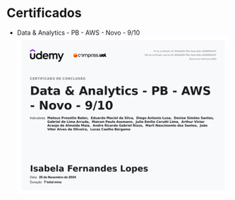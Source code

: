 # Certificados

- Data & Analytics - PB - AWS - Novo - 9/10
![Data & Analytics - PB - AWS - Novo - 9/10](certificados/Data&Analytics9.jpg)<br></br>